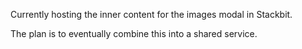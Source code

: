 Currently hosting the inner content for the images modal in Stackbit.

The plan is to eventually combine this into a shared service.
